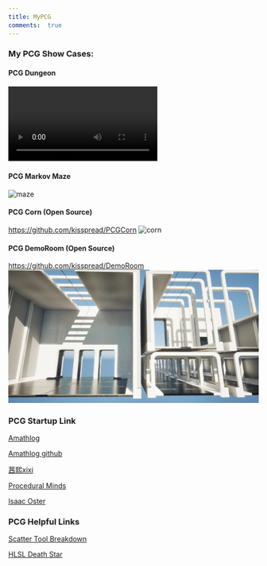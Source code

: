 ```yaml
---
title: MyPCG
comments:  true
---
```


### My PCG Show Cases:

####  PCG Dungeon

<video src="../assets/video/pcg_dungeon.mp4" controls autoplay loop>
  Your browser does not support the video tag.
</video>

#### PCG Markov Maze
![maze](../assets/img/pcg_maze.webp)

#### PCG Corn (Open Source)
https://github.com/kisspread/PCGCorn
![corn](https://github.com/kisspread/PCGCorn/raw/Main/docs/assets/images/readme_image.png)

#### PCG DemoRoom (Open Source)
https://github.com/kisspread/DemoRoom
![DemoRoom](https://github.com/kisspread/DemoRoom/raw/master/Image/7.webp) 
 

### PCG Startup Link


[Amathlog](https://youtu.be/hjk9308SCeE?si=myl45WMYFspxgyXG)

[Amathlog github](https://github.com/Amathlog/TutorialPCG)

[茜熙xixi](https://www.bilibili.com/video/BV1Ja4y1q7wZ/)  

[Procedural Minds](https://www.youtube.com/@Procedural_Minds)

[Isaac Oster](https://www.artstation.com/artwork/XJYWZD) 

### PCG Helpful Links

[Scatter Tool Breakdown](https://www.jolchawa.site/post/pcg-scatter-tool-breakdown) 

[HLSL Death Star](https://www.artstation.com/artwork/Bkexqm)